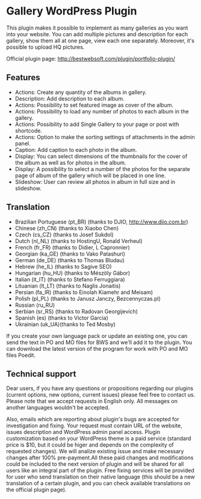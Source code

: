 Gallery WordPress Plugin
========================

This plugin makes it possible to implement as many galleries as you want into your website. You can add multiple pictures and description for each gallery, show them all at one page, view each one separately. Moreover, it's possible to upload HQ pictures.

Official plugin page: http://bestwebsoft.com/plugin/portfolio-plugin/


Features
-----------------------------
* Actions: Create any quantity of the albums in gallery.
* Description: Add description to each album.
* Actions: Possibility to set featured image as cover of the album.
* Actions: Possibility to load any number of photos to each album in the gallery.
* Actions: Possibility to add Single Gallery to your page or post with shortcode.
* Actions: Option to make the sorting settings of attachments in the admin panel.
* Caption: Add caption to each photo in the album.
* Display: You can select dimensions of the thumbnails for the cover of the album as well as for photos in the album.
* Display: A possibility to select a number of the photos for the separate page of album of the gallery which will be placed in one line.
* Slideshow: User can review all photos in album in full size and in slideshow.


Translation
-----------------------------
* Brazilian Portuguese (pt_BR) (thanks to DJIO, http://www.djio.com.br)
* Chinese (zh_CN) (thanks to Xiaobo Chen)
* Czech (cs_CZ) (thanks to Josef Sukdol)
* Dutch (nl_NL) (thanks to HostingU, Ronald Verheul)
* French (fr_FR) (thanks to Didier, L Capronnier)
* Georgian (ka_GE) (thanks to Vako Patashuri)
* German (de_DE) (thanks to Thomas Bludau)
* Hebrew (he_IL) (thanks to Sagive SEO)
* Hungarian (hu_HU) (thanks to Mészöly Gábor)
* Italian (it_IT) (thanks to Stefano Ferruggiara)
* Lituanian (lt_LT) (thanks to Naglis Jonaitis)
* Persian (fa_IR) (thanks to Einolah Kiamehr and Meisam)
* Polish (pl_PL) (thanks to Janusz Janczy, Bezcennyczas.pl)
* Russian (ru_RU)
* Serbian (sr_RS) (thanks to Radovan Georgijevich)
* Spanish (es) (thanks to Victor Garcia)
* Ukrainian (uk_UA)(thanks to Ted Mosby)

If you create your own language pack or update an existing one, you can send the text in PO and MO files for BWS and we'll add it to the plugin. You can download the latest version of the program for work with PO and MO files Poedit.


Technical support
-----------------------------
Dear users, if you have any questions or propositions regarding our plugins (current options, new options, current issues) please feel free to contact us. Please note that we accept requests in English only. All messages on another languages wouldn't be accepted.

Also, emails which are reporting about plugin's bugs are accepted for investigation and fixing. Your request must contain URL of the website, issues description and WordPress admin panel access. Plugin customization based on your WordPress theme is a paid service (standard price is $10, but it could be higer and depends on the complexity of requested changes). We will analize existing issue and make necessary changes after 100% pre-payment.All these paid changes and modifications could be included to the next version of plugin and will be shared for all users like an integral part of the plugin. Free fixing services will be provided for user who send translation on their native language (this should be a new translation of a certain plugin, and you can check available translations on the official plugin page).
